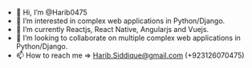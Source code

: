 - 👋 Hi, I’m @Harib0475
- 👀 I’m interested in complex web applications in Python/Django.
- 🌱 I’m currently Reactjs, React Native, Angularjs and Vuejs.
- 💞️ I’m looking to collaborate on multiple complex web applications in Python/Django.
- 📫 How to reach me => Harib.Siddique@gmail.com (+923126070475)

<!---
Harib0475/Harib0475 is a ✨ special ✨ repository because its `README.md` (this file) appears on your GitHub profile.
You can click the Preview link to take a look at your changes.
--->
